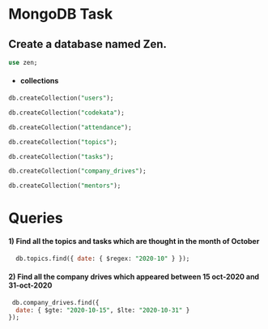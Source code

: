 # **MongoDB Task**

## Create a database named Zen.

```sql
use zen;
```

- #### collections

```sql
db.createCollection("users");

```

```sql
db.createCollection("codekata");

```

```sql
db.createCollection("attendance");

```

```sql
db.createCollection("topics");

```

```sql
db.createCollection("tasks");

```

```sql
db.createCollection("company_drives");

```

```sql
db.createCollection("mentors");

```

# **Queries**

 #### 1) Find all the topics and tasks which are thought in the month of October

```sql
  db.topics.find({ date: { $regex: "2020-10" } });
``` 

 #### 2) Find all the company drives which appeared between 15 oct-2020 and 31-oct-2020
 
```sql
 db.company_drives.find({
  date: { $gte: "2020-10-15", $lte: "2020-10-31" }
});
``` 